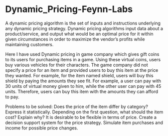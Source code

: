 # Dynamic_Pricing-Feynn-Labs

A dynamic pricing algorithm is the set of inputs and instructions underlying any dynamic pricing strategy. Dynamic pricing algorithms input data about a
product/service, and output what would be an optimal price for it within given circumstances in order to maximize the vendor’s profits while maintaining
customers.
    
Here I have used Dynamic pricing in game company which gives gift coins to its users for purchasing items in a game. Using these virtual coins, users buy various vehicles for their characters. The game company did not specify a price for an item and provided users to buy this item at the price they wanted. For example, for the item named shield, users will buy this shield by paying the amounts they see fit. For example, a user can pay with 30 units of virtual money given to him, while the other user can pay with 45 units. Therefore, users can buy this item with the amounts they can afford to pay.
    
Problems to be solved:
Does the price of the item differ by category? Express it statistically.
Depending on the first question, what should the item cost? Explain why?
It is desirable to be flexible in terms of price. Create a decision support system for the price strategy.
Simulate item purchases and income for possible price changes.
